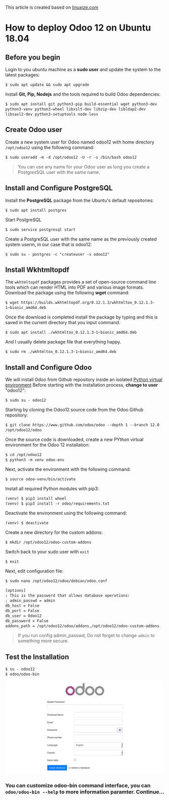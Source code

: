 This article is created based on [linuxize.com](https://linuxize.com/post/how-to-deploy-odoo-12-on-ubuntu-18-04/)

# How to deploy Odoo 12 on Ubuntu 18.04

## Before you begin
Login to you ubuntu machine as a **sudo user** and update the system to the latest packages:
```
$ sudo apt update && sudo apt upgrade
```
Install **Git, Pip, Nodejs** and the tools required to build Odoo dependencies:
```
$ sudo apt install git python3-pip build-essential wget python3-dev python3-venv python3-wheel libxslt-dev libzip-dev libldap2-dev libsasl2-dev python3-setuptools node-less
```

## Create Odoo user
Create a new system user for Odoo named odoo12 with home directory `/opt/odoo12` using the following command:
```
$ sudo useradd -m -d /opt/odoo12 -U -r -s /bin/bash odoo12
```
>You can use any name for your Odoo user as long you create a PostgresSQL user with the same name.

## Install and Configure PostgreSQL
Install the **PostgreSQL** package from the Ubuntu's default repositories:
```
$ sudo apt install postgres
```
Start PostgreSQL
```
$ sudo service postgresql start
```
Create a PostgreSQL user with the same name as the previously created system userm, in our case that is odoo12:
```
$ sudo su - postgres -c "createuser -s odoo12"
```

## Install Wkhtmltopdf
The `wkhtmltopdf` packages provides a set of open-source command line tools which can render HTML into PDF and various image formats.
Download the package using the following **wget** command:
```
$ wget https://builds.wkhtmltopdf.org/0.12.1.3/wkhtmltox_0.12.1.3-1~bionic_amd64.deb
```
Once the download is completed install the package by typing and this is saved in the current directory that you input command.
```
$ sudo apt install ./wkhtmltox_0.12.1.3-1~bionic_amd64.deb
```
And I usually delete package file that everything happy.
```
$ sudo rm ./wkhtmltox_0.12.1.3-1~bionic_amd64.deb
```

## Install and Configure Odoo
We will install Odoo from Github repository inside an isolated [Python virtual environment](https://linuxize.com/post/how-to-create-python-virtual-environments-on-ubuntu-18-04/)
Before starting with the installation process, **change to user** "odoo12":
```
$ sudo su - odoo12
```
Starting by cloning the Odoo12 source code from the Odoo Github repository:
```
$ git clone https://www.github.com/odoo/odoo --depth 1 --branch 12.0 /opt/odoo12/odoo
```
Once the source code is downloaded, create a new PYthon virtual environment for the Odoo 12 installation:
```
$ cd /opt/odoo12
$ python3 -m venv odoo-env
```
Next, activate the environment with the following command:
```
$ source odoo-venv/bin/activate
```
Install all required Python modules with pip3:
```
(venv) $ pip3 install wheel
(venv) $ pip3 install -r odoo/requirements.txt
```
Deactivate the environment using the following command:
```
(venv) $ deactivate
```
Create a new directory for the custom addons:
```
$ mkdir /opt/odoo12/odoo-custom-addons
```
Switch back to your sudo user with `exit`
```
$ exit
```
Next, edit configuration file:
```
$ sudo nano /opt/odoo12/odoo/debian/odoo.conf
```
```
[options]
; This is the password that allows database operations:
; admin_passwd = admin
db_host = False
db_port = False
db_user = Odoo12
db_password = False
addons_path = /opt/odoo12/odoo/addons,/opt/odoo12/odoo-custom-addons
```
> If you run config admin_passwd, Do not forget to change `admin` to something more secure.

## Test the Installation
```
$ su - odoo12
$ odoo/odoo-bin
```
![odoo-running](./src/static/odoo-12.jpg)

### You can customize odoo-bin command interface, you can `odoo/odoo-bin --help` to more information paramter. Continue...